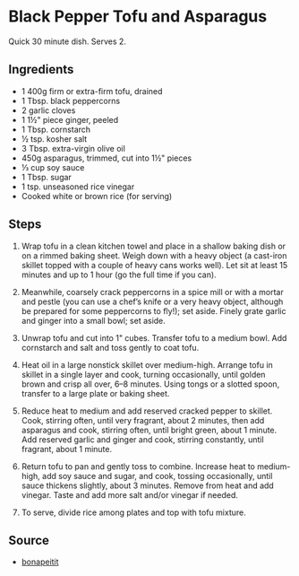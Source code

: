 # Black Pepper Tofu and Asparagus

Quick 30 minute dish. Serves 2.

## Ingredients

- 1 400g firm or extra-firm tofu, drained
- 1 Tbsp. black peppercorns
- 2 garlic cloves
- 1 1½" piece ginger, peeled
- 1 Tbsp. cornstarch
- ½ tsp. kosher salt
- 3 Tbsp. extra-virgin olive oil
- 450g asparagus, trimmed, cut into 1½" pieces
- ⅓ cup soy sauce
- 1 Tbsp. sugar
- 1 tsp. unseasoned rice vinegar
- Cooked white or brown rice (for serving)

## Steps

1. Wrap tofu in a clean kitchen towel and place in a shallow baking dish or on a rimmed baking sheet. Weigh down with a heavy object (a cast-iron skillet topped with a couple of heavy cans works well). Let sit at least 15 minutes and up to 1 hour (go the full time if you can).

2. Meanwhile, coarsely crack peppercorns in a spice mill or with a mortar and pestle (you can use a chef’s knife or a very heavy object, although be prepared for some peppercorns to fly!); set aside. Finely grate garlic and ginger into a small bowl; set aside.

3. Unwrap tofu and cut into 1" cubes. Transfer tofu to a medium bowl. Add cornstarch and salt and toss gently to coat tofu.

4. Heat oil in a large nonstick skillet over medium-high. Arrange tofu in skillet in a single layer and cook, turning occasionally, until golden brown and crisp all over, 6–8 minutes. Using tongs or a slotted spoon, transfer to a large plate or baking sheet.

5. Reduce heat to medium and add reserved cracked pepper to skillet. Cook, stirring often, until very fragrant, about 2 minutes, then add asparagus and cook, stirring often, until bright green, about 1 minute. Add reserved garlic and ginger and cook, stirring constantly, until fragrant, about 1 minute.

6. Return tofu to pan and gently toss to combine. Increase heat to medium-high, add soy sauce and sugar, and cook, tossing occasionally, until sauce thickens slightly, about 3 minutes. Remove from heat and add vinegar. Taste and add more salt and/or vinegar if needed.

7. To serve, divide rice among plates and top with tofu mixture.

## Source

- [bonapeitit](https://www.bonappetit.com/recipe/black-pepper-tofu-and-asparagus)
